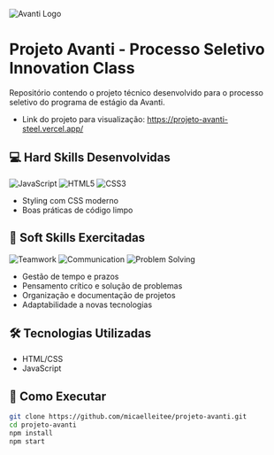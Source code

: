 ![Avanti Logo](https://penseavanti.com.br/ecommerce/wp-content/themes/avanti/assets/img/logo-black.svg)
# Projeto Avanti - Processo Seletivo Innovation Class

Repositório contendo o projeto técnico desenvolvido para o processo seletivo do programa de estágio da Avanti.

- Link do projeto para visualização: https://projeto-avanti-steel.vercel.app/

## 💻 Hard Skills Desenvolvidas

![JavaScript](https://img.shields.io/badge/-JavaScript-F7DF1E?logo=javascript&logoColor=black)
![HTML5](https://img.shields.io/badge/-HTML5-E34F26?logo=html5&logoColor=white)
![CSS3](https://img.shields.io/badge/-CSS3-1572B6?logo=css3&logoColor=white)

- Styling com CSS moderno
- Boas práticas de código limpo

## 🌟 Soft Skills Exercitadas

![Teamwork](https://img.shields.io/badge/-Trabalho_em_Equipe-0077B5)
![Communication](https://img.shields.io/badge/-Comunicação-FF6B6B)
![Problem Solving](https://img.shields.io/badge/-Resolução_de_Problemas-4ECDC4)

- Gestão de tempo e prazos
- Pensamento crítico e solução de problemas
- Organização e documentação de projetos
- Adaptabilidade a novas tecnologias

## 🛠 Tecnologias Utilizadas

- HTML/CSS
- JavaScript

## 🚀 Como Executar

```bash
git clone https://github.com/micaelleitee/projeto-avanti.git
cd projeto-avanti
npm install
npm start

